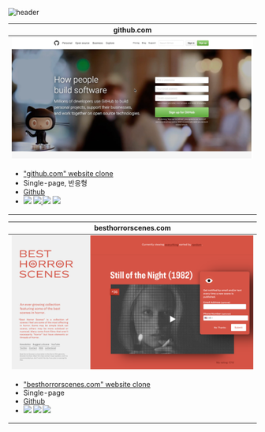 ![header](https://capsule-render.vercel.app/api?type=waving&color=4078c0&height=180&section=header&text=Web%20App%20clone&fontSize=45&animation=fadeIn&fontAlignY=38&desc=frontend16&descAlignY=55&descAlign=85)

| github.com |
|-----------------------|
|<img src="https://raw.githubusercontent.com/yonghun16/Github/main/github_front_page.png" width=825px />|
|<ul><li><a href="https://yonghun16.github.io/github.com/"> "github.com" website clone </a></li><li>Single-page, 반응형</li><li><a href="https://github.com/yonghun16/github.com/"> Github </a></li><li><a href="https://pugjs.org/"><img src="https://img.shields.io/badge/Pug-A86454?style=flat&logo=pug&logoColor=white" /></a> <a href="https://sass-lang.com/"><img src="https://img.shields.io/badge/SCSS-D75892?style=flat&logo=sass&logoColor=white" /> <img src="https://img.shields.io/badge/JavaScript-F7DF1E?style=flat&logo=JavaScript&logoColor=white" /></a> <!-- Gulp --><a href="https://gulpjs.com/"><img src="https://img.shields.io/badge/Gulp-CF4647?style=flat&logo=Gulp&logoColor=white" /></a></li></ul>|

| besthorrorscenes.com |
|-----------------------|
|<img src="https://raw.githubusercontent.com/yonghun16/besthorrorscenes.com/main/besthorrorscenes.com_front_page.png" width=825px />|
|<ul><li><a href="https://yonghun16.github.io/besthorrorscenes.com/"> "besthorrorscenes.com" website clone</a></li><li>Single-page</li><li><a href="https://github.com/yonghun16/besthorrorscenes.com"> Github </a></li><li><a href="https://pugjs.org/"><img src="https://img.shields.io/badge/Pug-A86454?style=flat&logo=pug&logoColor=white" /></a> <a href="https://sass-lang.com/"><img src="https://img.shields.io/badge/SCSS-D75892?style=flat&logo=sass&logoColor=white" /></a> <!-- Gulp --><a href="https://gulpjs.com/"><img src="https://img.shields.io/badge/Gulp-CF4647?style=flat&logo=Gulp&logoColor=white" /></a> </li></ul>|
